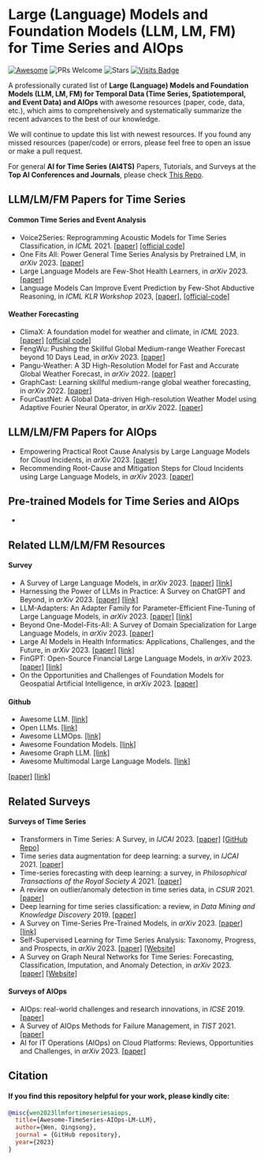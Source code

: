 # Large (Language) Models and Foundation Models (LLM, LM, FM) for Time Series and AIOps

[![Awesome](https://awesome.re/badge.svg)](https://awesome.re) 
![PRs Welcome](https://img.shields.io/badge/PRs-Welcome-green) 
![Stars](https://img.shields.io/github/stars/qingsongedu/Awesome-TimeSeries-AIOps-LM-LLM)
[![Visits Badge](https://badges.pufler.dev/visits/qingsongedu/Awesome-TimeSeries-AIOps-LM-LLM)](https://badges.pufler.dev/visits/qingsongedu/Awesome-TimeSeries-AIOps-LM-LLM)
<!-- ![Forks](https://img.shields.io/github/forks/qingsongedu/Awesome-TimeSeries-AIOps-LM-LLM) -->


A professionally curated list of **Large (Language) Models and Foundation Models (LLM, LM, FM) for Temporal Data (Time Series, Spatiotemporal, and Event Data) and AIOps** with awesome resources (paper, code, data, etc.), which aims to comprehensively and systematically summarize the recent advances to the best of our knowledge.

We will continue to update this list with newest resources. If you found any missed resources (paper/code) or errors, please feel free to open an issue or make a pull request.

For general **AI for Time Series (AI4TS)** Papers, Tutorials, and Surveys at the **Top AI Conferences and Journals**, please check [This Repo](https://github.com/qingsongedu/awesome-AI-for-time-series-papers). 



## LLM/LM/FM Papers for Time Series
#### Common Time Series and Event Analysis 
* Voice2Series: Reprogramming Acoustic Models for Time Series Classification, in *ICML* 2021. [\[paper\]](https://arxiv.org/abs/2106.09296) [\[official code\]](https://github.com/huckiyang/Voice2Series-Reprogramming)
* One Fits All: Power General Time Series Analysis by Pretrained LM, in *arXiv* 2023. [\[paper\]](https://arxiv.org/abs/2302.11939) 
* Large Language Models are Few-Shot Health Learners, in *arXiv* 2023. [\[paper\]](https://arxiv.org/abs/2305.15525)
* Language Models Can Improve Event Prediction by Few-Shot Abductive Reasoning, in *ICML KLR Workshop* 2023, [\[paper\]](https://arxiv.org/abs/2305.16646), [\[official-code\]](https://github.com/iLampard/ep_llm)


#### Weather Forecasting
* ClimaX: A foundation model for weather and climate, in *ICML* 2023. [\[paper\]](https://arxiv.org/abs/2301.10343) [\[official code\]](https://github.com/microsoft/ClimaX)
* FengWu: Pushing the Skillful Global Medium-range Weather Forecast beyond 10 Days Lead, in *arXiv* 2023. [\[paper\]](https://arxiv.org/abs/2304.02948)
* Pangu-Weather: A 3D High-Resolution Model for Fast and Accurate Global Weather Forecast, in *arXiv* 2022. [\[paper\]](https://arxiv.org/abs/2211.02556)
* GraphCast: Learning skillful medium-range global weather forecasting, in *arXiv* 2022. [\[paper\]](https://arxiv.org/abs/2212.12794)
* FourCastNet: A Global Data-driven High-resolution Weather Model using Adaptive Fourier Neural Operator, in *arXiv* 2022. [\[paper\]](https://arxiv.org/abs/2202.11214)
 

## LLM/LM/FM Papers for AIOps
* Empowering Practical Root Cause Analysis by Large Language Models for Cloud Incidents, in *arXiv* 2023. [\[paper\]](https://arxiv.org/abs/2305.15778)
* Recommending Root-Cause and Mitigation Steps for Cloud Incidents using Large Language Models, in *arXiv* 2023. [\[paper\]](https://arxiv.org/abs/2301.03797)


## Pre-trained Models for Time Series and AIOps
* 


## Related LLM/LM/FM Resources
#### Survey
* A Survey of Large Language Models, in *arXiv* 2023. [\[paper\]](https://arxiv.org/abs/2303.18223) [\[link\]](https://github.com/RUCAIBox/LLMSurvey)
* Harnessing the Power of LLMs in Practice: A Survey on ChatGPT and Beyond, in *arXiv* 2023. [\[paper\]](https://arxiv.org/abs/2304.13712) [\[link\]](https://github.com/Mooler0410/LLMsPracticalGuide)  
* LLM-Adapters: An Adapter Family for Parameter-Efficient Fine-Tuning of Large Language Models, in *arXiv* 2023. [\[paper\]](https://arxiv.org/abs/2304.01933) [\[link\]](https://github.com/AGI-Edgerunners/LLM-Adapters)
* Beyond One-Model-Fits-All: A Survey of Domain Specialization for Large Language Models, in *arXiv* 2023. [\[paper\]](https://arxiv.org/abs/2305.18703)
* Large AI Models in Health Informatics: Applications, Challenges, and the Future, in *arXiv* 2023. [\[paper\]](https://arxiv.org/abs/2303.11568) [\[link\]](https://github.com/Jianing-Qiu/Awesome-Healthcare-Foundation-Models)
* FinGPT: Open-Source Financial Large Language Models, in *arXiv* 2023. [\[paper\]](https://arxiv.org/abs/2306.06031) [\[link\]](https://github.com/AI4Finance-Foundation/FinGPT) 
* On the Opportunities and Challenges of Foundation Models for Geospatial Artificial Intelligence, in *arXiv* 2023. [\[paper\]](https://arxiv.org/abs/2304.06798)

#### Github
* Awesome LLM. [\[link\]](https://github.com/Hannibal046/Awesome-LLM)
* Open LLMs. [\[link\]](https://github.com/eugeneyan/open-llms)
* Awesome LLMOps. [\[link\]](https://github.com/tensorchord/Awesome-LLMOps)
* Awesome Foundation Models. [\[link\]](https://github.com/uncbiag/Awesome-Foundation-Models)
* Awesome Graph LLM. [\[link\]](https://github.com/XiaoxinHe/Awesome-Graph-LLM)
* Awesome Multimodal Large Language Models. [\[link\]](https://github.com/BradyFU/Awesome-Multimodal-Large-Language-Models)

[\[paper\]]() [\[link\]]()
## Related Surveys
#### Surveys of Time Series
* Transformers in Time Series: A Survey, in *IJCAI* 2023. [\[paper\]](https://arxiv.org/abs/2202.07125) [\[GitHub Repo\]](https://github.com/qingsongedu/time-series-transformers-review)
* Time series data augmentation for deep learning: a survey, in *IJCAI* 2021. [\[paper\]](https://arxiv.org/abs/2002.12478)
* Time-series forecasting with deep learning: a survey, in *Philosophical Transactions of the Royal Society A* 2021. [\[paper\]](https://royalsocietypublishing.org/doi/full/10.1098/rsta.2020.0209)
* A review on outlier/anomaly detection in time series data, in *CSUR* 2021. [\[paper\]](https://arxiv.org/abs/2002.04236)
* Deep learning for time series classification: a review, in *Data Mining and Knowledge Discovery* 2019. [\[paper\]](https://link.springer.com/article/10.1007/s10618-019-00619-1?sap-outbound-id=11FC28E054C1A9EB6F54F987D4B526A6EE3495FD&mkt-key=005056A5C6311EE999A3A1E864CDA986)
* A Survey on Time-Series Pre-Trained Models, in *arXiv* 2023. [\[paper\]](https://arxiv.org/abs/2305.10716) [\[link\]](https://github.com/qianlima-lab/time-series-ptms)
* Self-Supervised Learning for Time Series Analysis: Taxonomy, Progress, and Prospects, in *arXiv* 2023. [\[paper\]](https://arxiv.org/abs/2306.10125) [\[Website\]](https://github.com/qingsongedu/Awesome-SSL4TS)
* A Survey on Graph Neural Networks for Time Series: Forecasting, Classification, Imputation, and Anomaly Detection, in *arXiv* 2023. [\[paper\]](https://arxiv.org/abs/2307.03759) [\[Website\]](https://github.com/KimMeen/Awesome-GNN4TS)

#### Surveys of AIOps
* AIOps: real-world challenges and research innovations, in *ICSE* 2019. [\[paper\]](https://web.eecs.umich.edu/~ryanph/paper/aiops-icse19-briefing.pdf)
* A Survey of AIOps Methods for Failure Management, in *TIST* 2021. [\[paper\]](https://jorge-cardoso.github.io/publications/Papers/JA-2021-025-Survey_AIOps_Methods_for_Failure_Management.pdf)
* AI for IT Operations (AIOps) on Cloud Platforms: Reviews, Opportunities and Challenges, in *arXiv* 2023. [\[paper\]](https://arxiv.org/abs/2304.04661)

## Citation
#### If you find this repository helpful for your work, please kindly cite:

```bibtex
@misc{wen2023llmfortimeseriesaiops,
  title={Awesome-TimeSeries-AIOps-LM-LLM},
  author={Wen, Qingsong},
  journal = {GitHub repository},
  year={2023}
}
```



